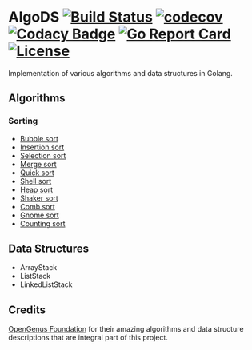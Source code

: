# AlgoDS [![Build Status](https://travis-ci.org/TheDoctor0/algods.png)](https://travis-ci.org/TheDoctor0/algods) [![codecov](https://codecov.io/gh/TheDoctor0/algods/branch/master/graph/badge.svg)](https://codecov.io/gh/TheDoctor0/algods) [![Codacy Badge](https://api.codacy.com/project/badge/Grade/878622015580415a865765901b9fe5d4)](https://app.codacy.com/app/dawid.janik95/algods) [![Go Report Card](https://goreportcard.com/badge/github.com/TheDoctor0/algods)](https://goreportcard.com/report/github.com/TheDoctor0/algods) [![License](https://img.shields.io/github/license/TheDoctor0/algods.svg)](https://github.com/TheDoctor0/algods/blob/master/LICENSE)

Implementation of various algorithms and data structures in Golang.

## Algorithms

### Sorting
- [Bubble sort](https://github.com/TheDoctor0/algods/sorting/bubble_sort.md)
- [Insertion sort](https://github.com/TheDoctor0/algods/sorting/insertion_sort.md)
- [Selection sort](https://github.com/TheDoctor0/algods/sorting/selection_sort.md)
- [Merge sort](https://github.com/TheDoctor0/algods/sorting/merge_sort.md)
- [Quick sort](https://github.com/TheDoctor0/algods/sorting/quick_sort.md)
- [Shell sort](https://github.com/TheDoctor0/algods/sorting/shell_sort.md)
- [Heap sort](https://github.com/TheDoctor0/algods/sorting/heap_sort.md)
- [Shaker sort](https://github.com/TheDoctor0/algods/sorting/shaker_sort.md)
- [Comb sort](https://github.com/TheDoctor0/algods/sorting/comb_sort.md)
- [Gnome sort](https://github.com/TheDoctor0/algods/sorting/gnome_sort.md)
- [Counting sort](https://github.com/TheDoctor0/algods/sorting/counting_sort.md)

## Data Structures

- ArrayStack
- ListStack
- LinkedListStack

## Credits
[OpenGenus Foundation](https://github.com/OpenGenus/cosmos) for their amazing algorithms and data structure descriptions that are integral part of this project.
